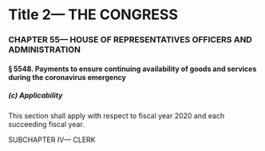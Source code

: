 
# Title 2— THE CONGRESS
### CHAPTER 55— HOUSE OF REPRESENTATIVES OFFICERS AND ADMINISTRATION
#### § 5548. Payments to ensure continuing availability of goods and services during the coronavirus emergency
##### (c) Applicability

This section shall apply with respect to fiscal year 2020 and each succeeding fiscal year.

SUBCHAPTER IV— CLERK
